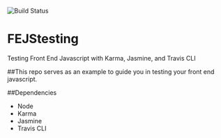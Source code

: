 ![Build Status](https://travis-ci.org/jerkovicl/FEJStesting.svg)

# FEJStesting
Testing Front End Javascript with Karma, Jasmine, and Travis CLI

##This repo serves as an example to guide you in testing your front end javascript.

##Dependencies
- Node
- Karma
- Jasmine
- Travis CLI
